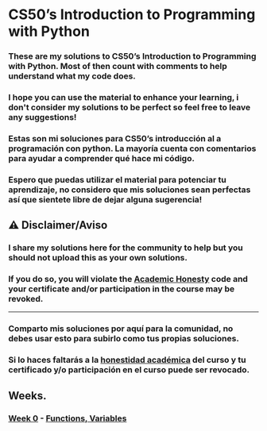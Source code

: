 
# CS50’s Introduction to Programming with Python

### These are my solutions to CS50’s Introduction to Programming with Python. Most of then count with comments to help understand what my code does.

### I hope you can use the material to enhance your learning, i don't consider my solutions to be perfect so feel free to leave any suggestions!

### Estas son mi soluciones para CS50’s introducción al a programación con python. La mayoría cuenta con comentarios para ayudar a comprender qué hace mi código.

### Espero que puedas utilizar el material para potenciar tu aprendizaje, no considero que mis soluciones sean perfectas así que sientete libre de dejar alguna sugerencia!
## ⚠️ Disclaimer/Aviso

### I share my solutions here for the community to help but you should not upload this as your own solutions.

### If you do so, you will violate the **[Academic Honesty](https://cs50.harvard.edu/python/2022/honesty/)** code and your certificate and/or participation in the course may be revoked.

------------------------------------------------------

### Comparto mis soluciones por aquí para la comunidad, no debes usar esto para subirlo como tus propias soluciones.

### Si lo haces faltarás a la **[honestidad académica](https://cs50.harvard.edu/python/2022/honesty/)** del curso y tu certificado y/o participación en el curso puede ser revocado.

## Weeks.

### [Week 0](/Week%200/) - [Functions, Variables](https://cs50.harvard.edu/python/2022/weeks/0/)